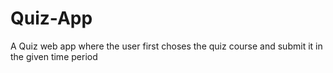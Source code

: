 # Quiz-App
 A Quiz web app where the user first choses the quiz course and submit it in the given time period
